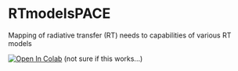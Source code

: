 # RTmodelsPACE
Mapping of radiative transfer (RT) needs to capabilities of various RT models 



[![Open In Colab](https://colab.research.google.com/assets/colab-badge.svg)](https://colab.research.google.com/github/knobelsp/RTmodelsPACE/blob/main/RTmodelsPACE.ipynb)
(not sure if this works...)
